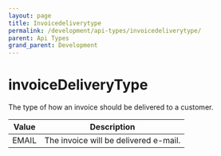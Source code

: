 ```yaml
---
layout: page
title: Invoicedeliverytype
permalink: /development/api-types/invoicedeliverytype/
parent: Api Types
grand_parent: Development
---
```




# invoiceDeliveryType 

The type of how an invoice should be delivered to a customer.

| Value | Description                           |
|-------|---------------------------------------|
| EMAIL | The invoice will be delivered e-mail. |

